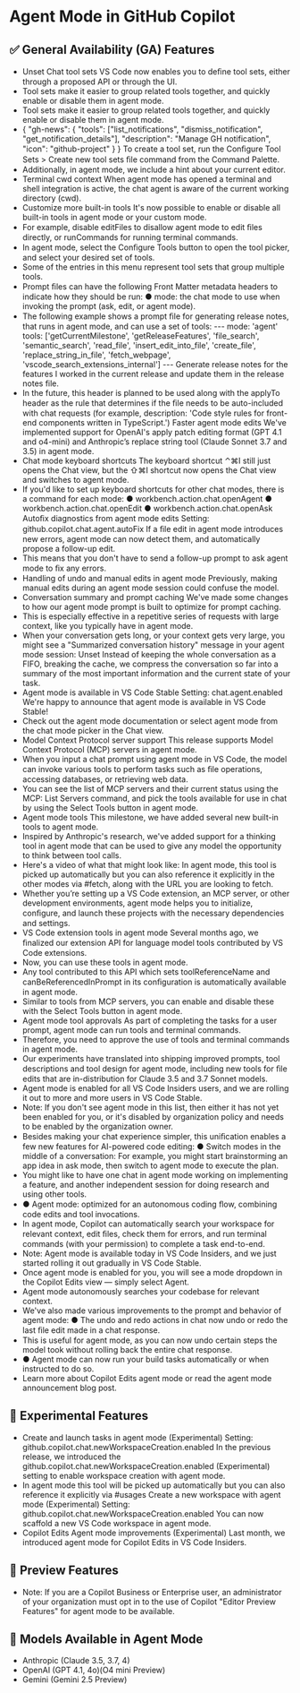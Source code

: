 # Agent Mode in GitHub Copilot

## ✅ General Availability (GA) Features
- Unset Chat tool sets VS Code now enables you to deﬁne tool sets, either through a proposed API or through the UI.
- Tool sets make it easier to group related tools together, and quickly enable or disable them in agent mode.
- Tool sets make it easier to group related tools together, and quickly enable or disable them in agent mode.
- {  "gh-news": {   "tools": ["list_notifications", "dismiss_notification", "get_notification_details"],   "description": "Manage GH notification",   "icon": "github-project"  } } To create a tool set, run the Conﬁgure Tool Sets > Create new tool sets ﬁle command from the Command Palette.
- Additionally, in agent mode, we include a hint about your current editor.
- Terminal cwd context When agent mode has opened a terminal and shell integration is active, the chat agent is aware of the current working directory (cwd).
- Customize more built-in tools It's now possible to enable or disable all built-in tools in agent mode or your custom mode.
- For example, disable editFiles to disallow agent mode to edit ﬁles directly, or runCommands for running terminal commands.
- In agent mode, select the Conﬁgure Tools button to open the tool picker, and select your desired set of tools.
- Some of the entries in this menu represent tool sets that group multiple tools.
- Prompt ﬁles can have the following Front Matter metadata headers to indicate how they should be run: ● mode: the chat mode to use when invoking the prompt (ask, edit, or agent mode).
- The following example shows a prompt ﬁle for generating release notes, that runs in agent mode, and can use a set of tools: --- mode: 'agent' tools: ['getCurrentMilestone', 'getReleaseFeatures', 'file_search', 'semantic_search', 'read_file', 'insert_edit_into_file', 'create_file', 'replace_string_in_file', 'fetch_webpage', 'vscode_search_extensions_internal'] --- Generate release notes for the features I worked in the current release and update them in the release notes file.
- In the future, this header is planned to be used along with the applyTo header as the rule that determines if the ﬁle needs to be auto-included with chat requests (for example, description: 'Code style rules for front-end components written in TypeScript.') Faster agent mode edits We've implemented support for OpenAI's apply patch editing format (GPT 4.1 and o4-mini) and Anthropic’s replace string tool (Claude Sonnet 3.7 and 3.5) in agent mode.
- Chat mode keyboard shortcuts The keyboard shortcut ⌃⌘I still just opens the Chat view, but the ⇧⌘I shortcut now opens the Chat view and switches to agent mode.
- If you'd like to set up keyboard shortcuts for other chat modes, there is a command for each mode: ● workbench.action.chat.openAgent ● workbench.action.chat.openEdit ● workbench.action.chat.openAsk Autoﬁx diagnostics from agent mode edits Setting: github.copilot.chat.agent.autoFix If a ﬁle edit in agent mode introduces new errors, agent mode can now detect them, and automatically propose a follow-up edit.
- This means that you don't have to send a follow-up prompt to ask agent mode to ﬁx any errors.
- Handling of undo and manual edits in agent mode Previously, making manual edits during an agent mode session could confuse the model.
- Conversation summary and prompt caching We've made some changes to how our agent mode prompt is built to optimize for prompt caching.
- This is especially effective in a repetitive series of requests with large context, like you typically have in agent mode.
- When your conversation gets long, or your context gets very large, you might see a "Summarized conversation history" message in your agent mode session: Unset  Instead of keeping the whole conversation as a FIFO, breaking the cache, we compress the conversation so far into a summary of the most important information and the current state of your task.
- Agent mode is available in VS Code Stable Setting: chat.agent.enabled We're happy to announce that agent mode is available in VS Code Stable!
- Check out the agent mode documentation or select agent mode from the chat mode picker in the Chat view.
- Model Context Protocol server support This release supports Model Context Protocol (MCP) servers in agent mode.
- When you input a chat prompt using agent mode in VS Code, the model can invoke various tools to perform tasks such as ﬁle operations, accessing databases, or retrieving web data.
- You can see the list of MCP servers and their current status using the MCP: List Servers command, and pick the tools available for use in chat by using the Select Tools button in agent mode.
- Agent mode tools This milestone, we have added several new built-in tools to agent mode.
- Inspired by Anthropic's research, we've added support for a thinking tool in agent mode that can be used to give any model the opportunity to think between tool calls.
- Here's a video of what that might look like: In agent mode, this tool is picked up automatically but you can also reference it explicitly in the other modes via #fetch, along with the URL you are looking to fetch.
- Whether you’re setting up a VS Code extension, an MCP server, or other development environments, agent mode helps you to initialize, conﬁgure, and launch these projects with the necessary dependencies and settings.
- VS Code extension tools in agent mode Several months ago, we ﬁnalized our extension API for language model tools contributed by VS Code extensions.
- Now, you can use these tools in agent mode.
- Any tool contributed to this API which sets toolReferenceName and canBeReferencedInPrompt in its conﬁguration is automatically available in agent mode.
- Similar to tools from MCP servers, you can enable and disable these with the Select Tools button in agent mode.
- Agent mode tool approvals As part of completing the tasks for a user prompt, agent mode can run tools and terminal commands.
- Therefore, you need to approve the use of tools and terminal commands in agent mode.
- Our experiments have translated into shipping improved prompts, tool descriptions and tool design for agent mode, including new tools for ﬁle edits that are in-distribution for Claude 3.5 and 3.7 Sonnet models.
- Agent mode is enabled for all VS Code Insiders users, and we are rolling it out to more and more users in VS Code Stable.
- Note: If you don't see agent mode in this list, then either it has not yet been enabled for you, or it's disabled by organization policy and needs to be enabled by the organization owner.
- Besides making your chat experience simpler, this uniﬁcation enables a few new features for AI-powered code editing: ● Switch modes in the middle of a conversation: For example, you might start brainstorming an app idea in ask mode, then switch to agent mode to execute the plan.
- You might like to have one chat in agent mode working on implementing a feature, and another independent session for doing research and using other tools.
- ● Agent mode: optimized for an autonomous coding ﬂow, combining code edits and tool invocations.
- In agent mode, Copilot can automatically search your workspace for relevant context, edit ﬁles, check them for errors, and run terminal commands (with your permission) to complete a task end-to-end.
- Note: Agent mode is available today in VS Code Insiders, and we just started rolling it out gradually in VS Code Stable.
- Once agent mode is enabled for you, you will see a mode dropdown in the Copilot Edits view — simply select Agent.
- Agent mode autonomously searches your codebase for relevant context.
- We've also made various improvements to the prompt and behavior of agent mode: ● The undo and redo actions in chat now undo or redo the last ﬁle edit made in a chat response.
- This is useful for agent mode, as you can now undo certain steps the model took without rolling back the entire chat response.
- ● Agent mode can now run your build tasks automatically or when instructed to do so.
- Learn more about Copilot Edits agent mode or read the agent mode announcement blog post.

## 🧪 Experimental Features
- Create and launch tasks in agent mode (Experimental) Setting: github.copilot.chat.newWorkspaceCreation.enabled In the previous release, we introduced the github.copilot.chat.newWorkspaceCreation.enabled (Experimental) setting to enable workspace creation with agent mode.
- In agent mode this tool will be picked up automatically but you can also reference it explicitly via #usages Create a new workspace with agent mode (Experimental) Setting: github.copilot.chat.newWorkspaceCreation.enabled You can now scaffold a new VS Code workspace in agent mode.
- Copilot Edits Agent mode improvements (Experimental) Last month, we introduced agent mode for Copilot Edits in VS Code Insiders.

## 👀 Preview Features
- Note: If you are a Copilot Business or Enterprise user, an administrator of your organization must opt in to the use of Copilot "Editor Preview Features" for agent mode to be available.

## 🧠 Models Available in Agent Mode
- Anthropic (Claude 3.5, 3.7, 4)
- OpenAI (GPT 4.1, 4o)(O4 mini Preview)
- Gemini (Gemini 2.5 Preview)
